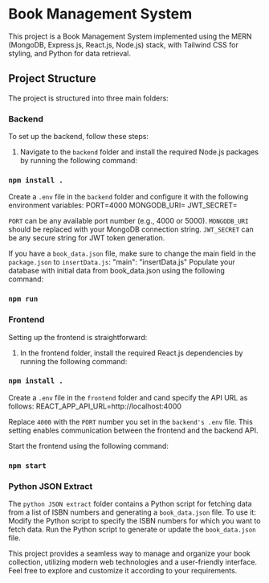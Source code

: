 # Book Management System

This project is a Book Management System implemented using the MERN (MongoDB, Express.js, React.js, Node.js) stack, with Tailwind CSS for styling, and Python for data retrieval.

## Project Structure

The project is structured into three main folders:

### Backend

To set up the backend, follow these steps:

1. Navigate to the `backend` folder and install the required Node.js packages by running the following command:
### `npm install .`
Create a `.env` file in the `backend` folder and configure it with the following environment variables:
PORT=4000
MONGODB_URI=<Your MongoDB Connection String>
JWT_SECRET=<Your Secret Key>

`PORT` can be any available port number (e.g., 4000 or 5000).
`MONGODB_URI` should be replaced with your MongoDB connection string.
`JWT_SECRET` can be any secure string for JWT token generation.

If you have a `book_data.json` file, make sure to change the main field in the `package.json` to `insertData.js`:
"main": "insertData.js"
Populate your database with initial data from book_data.json using the following command:
### `npm run`


### Frontend

Setting up the frontend is straightforward:

1. In the frontend folder, install the required React.js dependencies by running the following command:
###   `npm install .`
Create a `.env` file in the `frontend` folder and cand specify the API URL as follows:
REACT_APP_API_URL=http://localhost:4000

Replace `4000` with the `PORT` number you set in the `backend's .env` file. This setting enables communication between the frontend and the backend API.

Start the frontend using the following command:
### `npm start`

### Python JSON Extract
The `python JSON extract` folder contains a Python script for fetching data from a list of ISBN numbers and generating a `book_data.json` file. To use it:
Modify the Python script to specify the ISBN numbers for which you want to fetch data.
Run the Python script to generate or update the `book_data.json` file.

This project provides a seamless way to manage and organize your book collection, utilizing modern web technologies and a user-friendly interface. Feel free to explore and customize it according to your requirements.
